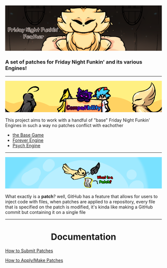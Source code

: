 <img src=".assets/header.png" width=800 /></a>
<h3 align="left">A set of patches for Friday Night Funkin' and its various Engines!</h3>

----------------------------------------------

<img src=".assets/compatibility.png" width=800/></a>

This project aims to work with a handful of "base" Friday Night Funkin' Engines in such a way no patches conflict with eachother

- [the Base Game](https://github.com/FunkinCrew/Funkin)
- [Forever Engine](https://github.com/BeastlyGabi/Forever-Engine-Archive)
- [Psych Engine](https://github.com/ShadowMario/FNF-PsychEngine)

----------------------------------------------

<img src=".assets/patch.png" width=800/></a>

What exactly is a **patch**? well, GitHub has a feature that allows for users to inject code with files, when patches are applied to a repository, every file that is specified on the patch is modified, it's kinda like making a GitHub commit but containing it on a single file

----------------------------------------------

<h1 align="center">
Documentation
</h1>

[How to Submit Patches](.assets/docs/SUBMISSIONS.md)

[How to Apply/Make Patches](.assets/docs/HOW-2-PATCH.md)